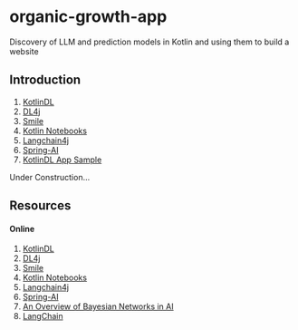 # organic-growth-app

Discovery of LLM and prediction models in Kotlin and using them to build a website

## Introduction

1. [KotlinDL](https://github.com/Kotlin/kotlindl)
2. [DL4j](https://deeplearning4j.konduit.ai/)
3. [Smile](https://haifengl.github.io/)
4. [Kotlin Notebooks](https://kotlinlang.org/docs/kotlin-notebook-overview.html)
5. [Langchain4j](https://github.com/langchain4j/langchain4j)
6. [Spring-AI](https://spring.io/projects/spring-ai)
7. [KotlinDL App Sample](https://github.com/Kotlin/kotlindl-app-sample)

Under Construction...

## Resources

#### Online

1. [KotlinDL](https://github.com/Kotlin/kotlindl)
2. [DL4j](https://deeplearning4j.konduit.ai/)
3. [Smile](https://haifengl.github.io/)
4. [Kotlin Notebooks](https://kotlinlang.org/docs/kotlin-notebook-overview.html)
5. [Langchain4j](https://github.com/langchain4j/langchain4j)
6. [Spring-AI](https://spring.io/projects/spring-ai)
7. [An Overview of Bayesian Networks in AI](https://www.turing.com/kb/an-overview-of-bayesian-networks-in-ai)
8. [LangChain](https://github.com/langchain4j/langchain4j)
